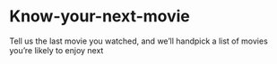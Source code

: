 # Know-your-next-movie
Tell us the last movie you watched, and we’ll handpick a list of movies you’re likely to enjoy next
